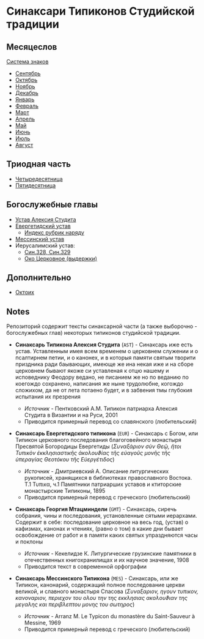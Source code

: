 
# Синаксари Типиконов Студийской традиции

## Месяцеслов

[Система знаков](signs.md)

- [Сентябрь](09_september/README.md)
- [Октябрь](10_october/README.md)
- [Ноябрь](11_november/README.md)
- [Декабрь](12_december/README.md)
- [Январь](01_january/README.md)
- [Февраль](02_february/README.md)
- [Март](03_march/README.md)
- [Апрель](04_april/README.md)
- [Май](05_may/README.md)
- [Июнь](06_june/README.md)
- [Июль](07_july/README.md)
- [Август](08_august/README.md)

## Триодная часть

- [Четыредесятница](13_moving_cycle/README.md#Четыредесятница)
- [Пятидесятница](13_moving_cycle/README.md#Пятидесятница)

## Богослужебные главы

- [Устав Алексия Студита](chapters/AST/README.md)
- [Евергетидский устав](14_regular/EUR.ru.md)
  - [Индекс рубрик наряду](chapters/EUR_rubrics.md) 
- [Мессинский устав](chapters/MES/README.md)
- Иерусалимский устав: 
  - [Син.328, Син.329](chapters/SAB/Sin_328_329/README.md)
  - [Око Церковное (выдержки)](chapters/SAB/oko/README.md)
  
## Дополнительно

- [Октоих](suppl/Oktoechos/README.md)


## Notes

Репозиторий содержит тексты синаксарной части (а также выборочно - богослужебных глав) некоторых типиконов студийской традиции.

- **Синаксарь Типикона Алексия Студита** (`AST`) - Синаксарь иже есть устав. Уставленным имея 
всем временем о церковнем служении и о псалтирнем петии, и о канонех, и в которыя 
 памяти святым творити приздника ради баывающих, имеюще же ина некая иже и на сборе 
 церковнем бывают якоже си уставленая к отцю нашему и исповеднику Феодору ведано, не 
 писанием же но по веданию по коегождо сохранено, написания же ныне трудолюбне, когождо 
 сложихом, да не от лета потаено будет, и в забвения тмы глубокия испытания их презрения
  - *Источник* - Пентковский А.М. Типикон патриарха 
  Алексия Студита в Византии и на Руси, 2001
  - Приводится примерный перевод со славянского (любительский) 

- **Синаксарь Евергетидского типикона** (`EUR`) - Синаксарь с Богом, или Типикон церковного 
последования благоговейного монастыря Пресвятой Богородицы Евергетиды (*Συναξάριον 
σὺν Θεῷ, ἤτοι Τυπικὸν ἐκκλησιαστικῆς ἀκολουϑίας τῆς εὐαγοῦς μονῆς τῆς ὑπεραγίας 
Θεοτόκου τῆς Εὐεργέτιδος*)
  - *Источник*  - Дмитриевский А. Описание литургических рукописей, хранящихся в библиотеках 
  православного Востока. Т.1 Τυπικα, ч.1 Памятники патриарших уставов и ктиторские монастырские 
  Типиконы, 1895
  - Приводится примерный перевод с греческого (любительский)

- **Синаксарь Георгия Мтацминдели** (`GMT`) - Синаксарь, 
сиречь собрания, чины и последования, установленные 
сятыми иерархами. Содержит в себе: последование церковное 
на весь год, (устав) о кафизмах, канонах и чтениях, 
(равно о том) в какие дни бывает освобождение от работ 
и в памяти каких святых упраздняются часы и поклоны 
  - *Источник* - Кекелидзе К. Литургические грузинские памятники в отечественных 
  книгохранилищах и их научное значение, 1908
  - Приводится текст в современной орфографии
 
- **Синаксарь Мессинского Типикона** (`MES`) - Синаксарь, 
или же Типикон, канонарий, содержащий полное последование 
церкви великой, и славного монастыря Спасова (*Συναξαριον,
 ηγουν τυπικον, κανοναριον, περιεχον του ολου την της 
 εκκλησιας ακολουϑιαν της μεγαλης και περιβλεπτου μονης 
 του σωτηρος*)
   - *Источник* - Arranz M. Le Typicon du monastère 
   du Saint-Sauveur à Messine, 1969
  - Приводится примерный перевод с греческого (любительский)
